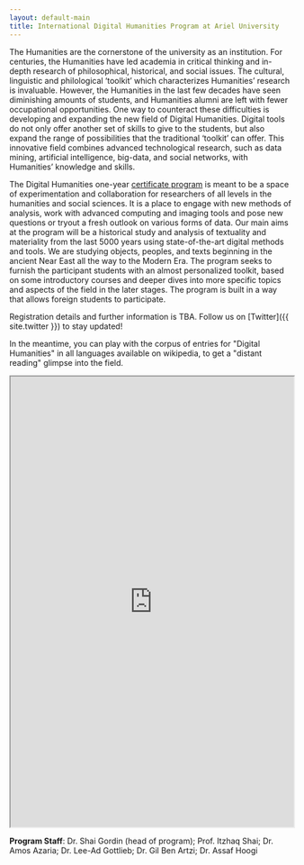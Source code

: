 ```yaml
---
layout: default-main
title: International Digital Humanities Program at Ariel University
---
```


The Humanities are the cornerstone of the university as an institution. For centuries, the Humanities have led academia in critical thinking and in-depth research of philosophical, historical, and social issues. The cultural, linguistic and philological ‘toolkit’ which characterizes Humanities’ research is invaluable. However, the Humanities in the last few decades have seen diminishing amounts of students, and Humanities alumni are left with fewer occupational opportunities. One way to counteract these difficulties is developing and expanding the new field of Digital Humanities. Digital tools do not only offer another set of skills to give to the students, but also expand the range of possibilities that the traditional ‘toolkit’ can offer. This innovative field combines advanced technological research, such as data mining, artificial intelligence, big-data, and social networks, with Humanities’ knowledge and skills.

The Digital Humanities one-year [certificate program](https://www.ariel.ac.il/wp/international-programs/international-digital-humanities-program/) is meant to be a space of experimentation and collaboration for researchers of all levels in the humanities and social sciences. It is a place to engage with new methods of analysis, work with advanced computing and imaging tools and pose new questions or tryout a fresh outlook on various forms of data. Our main aims at the program will be a historical study and analysis of textuality and materiality from the last 5000 years using state-of-the-art digital methods and tools. We are studying objects, peoples, and texts beginning in the ancient Near East all the way to the Modern Era. The program seeks to furnish the participant students with an almost personalized toolkit, based on some introductory courses and deeper dives into more specific topics and aspects of the field in the later stages. The program is built in a way that allows foreign students to participate. 

Registration details and further information is TBA. Follow us on [Twitter]({{ site.twitter }}) to stay updated!

In the meantime, you can play with the corpus of entries for "Digital Humanities" in all languages available on wikipedia, to get a "distant reading" glimpse into the field.

<!--	Exported from Voyant Tools (voyant-tools.org).
The iframe src attribute below uses a relative protocol to better function with both
http and https sites, but if you're embedding this into a local web page (file protocol)
you should add an explicit protocol (https if you're using voyant-tools.org, otherwise
it depends on this server.
Feel free to change the height and width values or other styling below: -->
<iframe style='width: 100%; height: 800px;' src='https://voyant-tools.org/?panels=cirrus%2Creader%2Ctrends%2Csummary%2Ccontexts&corpus=a62d62d8a0e1b7aad0536a5bb0307c88'></iframe>

**Program Staff**: Dr. Shai Gordin (head of program); Prof. Itzhaq Shai; Dr. Amos Azaria; Dr. Lee-Ad Gottlieb; Dr. Gil Ben Artzi; Dr. Assaf Hoogi
